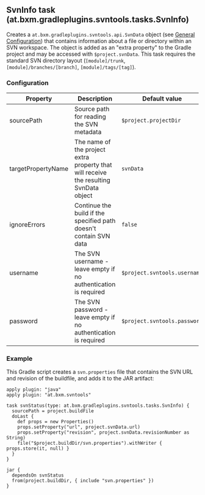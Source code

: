 ## SvnInfo task (at.bxm.gradleplugins.svntools.tasks.SvnInfo)

Creates a `at.bxm.gradleplugins.svntools.api.SvnData` object (see [General Configuration](GeneralConfig.md)) that contains information about a file or directory
within an SVN workspace.
The object is added as an "extra property" to the Gradle project and may be accessed with `$project.svnData`.
This task requires the standard SVN directory layout (`[module]/trunk`, `[module]/branches/[branch]`, `[module]/tags/[tag]`).

### Configuration

Property           | Description | Default value
------------------ | ----------- | -------------
sourcePath         | Source path for reading the SVN metadata | `$project.projectDir`
targetPropertyName | The name of the project extra property that will receive the resulting SvnData object | `svnData`
ignoreErrors       | Continue the build if the specified path doesn't contain SVN data | `false`
username           | The SVN username - leave empty if no authentication is required | `$project.svntools.username`
password           | The SVN password - leave empty if no authentication is required | `$project.svntools.password`

### Example

This Gradle script creates a `svn.properties` file that contains the SVN URL and revision of the buildfile, and adds it to the JAR artifact:

    apply plugin: "java"
    apply plugin: "at.bxm.svntools"

    task svnStatus(type: at.bxm.gradleplugins.svntools.tasks.SvnInfo) {
      sourcePath = project.buildFile
      doLast {
        def props = new Properties()
        props.setProperty("url", project.svnData.url)
        props.setProperty("revision", project.svnData.revisionNumber as String)
        file("$project.buildDir/svn.properties").withWriter { props.store(it, null) }
      }
    }

    jar {
      dependsOn svnStatus
      from(project.buildDir, { include "svn.properties" })
    }
